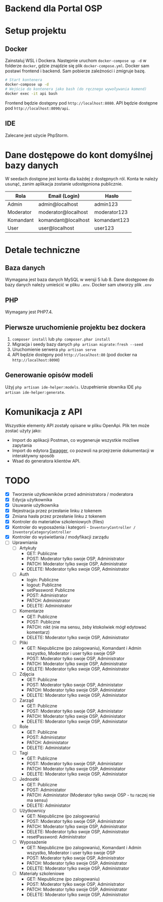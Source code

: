 # Backend dla Portal OSP

# Setup projektu

## Docker

Zainstaluj WSL i Dockera.
Następnie uruchom `docker-compose up -d` w folderze `docker`, gdzie znajdzie się plik `docker-compose.yml`.
Docker sam postawi frontend i backend. Sam pobierze zależności i zmigruje bazę.

```bash
# Start kontenera
docker-compose up -d
# Wejście do kontenera jako bash (do ręcznego wywoływania komend)
docker exec -it api bash
```

Frontend będzie dostępny pod `http://localhost:8080`.
API będzie dostępne pod `http://localhost:8090/api`.

## IDE

Zalecane jest użycie PhpStorm.

# Dane dostępowe do kont domyślnej bazy danych

W seedach dostępne jest konta dla każdej z dostępnych ról.
Konta te należy usunąć, zanim aplikacja zostanie udostępniona publicznie.

| Rola      | Email (Login)       | Hasło        |
|-----------|---------------------|--------------|
| Admin     | admin@localhost     | admin123     |
| Moderator | moderator@localhost | moderator123 |
| Komandant | komandant@localhost | komandant123 |
| User      | user@localhost      | user123      |

# Detale techniczne

## Baza danych

Wymagana jest baza danych MySQL w wersji 5 lub 8.
Dane dostępowe do bazy danych należy umieścić w pliku `.env`.
Docker sam utworzy plik `.env`

## PHP

Wymagany jest PHP7.4.

## Pierwsze uruchomienie projektu bez dockera

1. `composer install` lub `php composer.phar install`
2. Migracja i seedy bazy danych `php artisan migrate:fresh --seed`
3. Uruchomienie serwera `php artisan serve`
4. API będzie dostępny pod `http://localhost:80` (pod docker na `http://localhost:8090`)

## Generowanie opisów modeli

Użyj `php artisan ide-helper:models`.
Uzupełnienie słownika IDE `php artisan ide-helper:generate`.

# Komunikacja z API

Wszystkie elementy API zostały opisane w pliku OpenApi. Plik ten może zostać użyty jako:

- Import do aplikacji Postman, co wygeneruje wszystkie możliwe zapytania
- Import do edytora [Swagger](https://editor.swagger.io/), co pozwoli na przejrzenie dokumentacji w interaktywny sposób
- Wsad do generatora klientów API.

# TODO

- [x] Tworzenie użytkowników przed administratora / moderatora
- [x] Edycja użytkownika
- [x] Usuwanie użytkownika
- [x] Rejestracja przez przesłanie linku z tokenem
- [x] Zmiana hasła przez przesłanie linku z tokenem
- [x] Kontroler do materiałów szkoleniowych (files)
- [x] Kontroler do wyposażenia i kategorii - `InventoryController / InventoryCategoryController`
- [x] Kontroler do wyświetlania / modyfikacji zarządu
- [ ] Uprawniania
    - [ ] Artykuły
        - GET: Publiczne
        - POST: Moderator tylko swoje OSP, Administrator
        - PATCH: Moderator tylko swoje OSP, Administrator
        - DELETE: Moderator tylko swoje OSP, Administrator
    - [ ] Auth
        - login: Publiczne
        - logout: Publiczne
        - setPassword: Publiczne
        - POST: Administrator
        - PATCH: Administrator
        - DELETE: Administrator
    - [ ] Komentarze
        - GET: Publiczne
        - POST: Publiczne
        - PATCH: nikt (nie ma sensu, żeby ktokolwiek mógł edytować komentarz)
        - DELETE: Moderator tylko swoje OSP, Administrator
    - [ ] Pliki
        - GET: Niepubliczne (po zalogowaniu), Komandant i Admin wszystko, Moderator i user tylko swoje OSP
        - POST: Moderator tylko swoje OSP, Administrator
        - PATCH: Moderator tylko swoje OSP, Administrator
        - DELETE: Moderator tylko swoje OSP, Administrator
    - [ ] Zdjęcia
        - GET: Publiczne
        - POST: Moderator tylko swoje OSP, Administator
        - PATCH: Moderator tylko swoje OSP, Administator
        - DELETE: Moderator tylko swoje OSP, Administator
    - [ ] Zarząd
        - GET: Publiczne
        - POST: Moderator tylko swoje OSP, Administator
        - PATCH: Moderator tylko swoje OSP, Administator
        - DELETE: Moderator tylko swoje OSP, Administator
    - [ ] Role
        - GET: Publiczne
        - POST: Administator
        - PATCH: Administator
        - DELETE: Administator
    - [ ] Tagi
        - GET: Publiczne
        - POST: Moderator tylko swoje OSP, Administator
        - PATCH: Moderator tylko swoje OSP, Administator
        - DELETE: Moderator tylko swoje OSP, Administator
    - [ ] Jednostki
        - GET: Publiczne
        - POST: Administator
        - PATCH: Administator (Moderator tylko swoje OSP - tu raczej nie ma sensu)
        - DELETE: Administator
    - [ ] Użytkownicy
        - GET: Niepubliczne (po zalogowaniu)
        - POST: Moderator tylko swoje OSP, Administrator
        - PATCH: Moderator tylko swoje OSP, Administrator
        - DELETE: Moderator tylko swoje OSP, Administrator
        - resetPassword: Administrator
    - [ ] Wyposażenie
        - GET: Niepubliczne (po zalogowaniu), Komandant i Admin wszystko, Moderator i user tylko swoje OSP
        - POST: Moderator tylko swoje OSP, Administrator
        - PATCH: Moderator tylko swoje OSP, Administrator
        - DELETE: Moderator tylko swoje OSP, Administrator
    - [ ] Materiały szkoleniowe
        - GET: Niepubliczne (po zalogowaniu)
        - POST: Moderator tylko swoje OSP, Administrator
        - PATCH: Moderator tylko swoje OSP, Administrator
        - DELETE: Moderator tylko swoje OSP, Administrator
